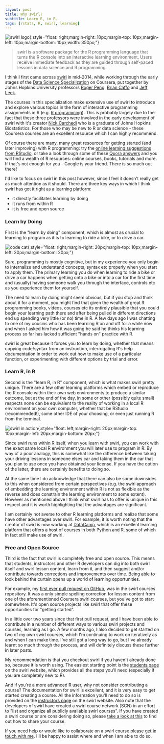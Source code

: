 ```yaml
---
layout: post
title: Why swirl?
subtitle: Learn R, in R.
tags: [rstats, R, swirl, learning]
---
```


![swirl logo](https://jonmcalder.github.io/img/small-imgs/swirl-logo.PNG "swirl logo"){:style="float: right;margin-right: 10px;margin-top: 10px;margin-left: 10px;margin-bottom: 10px;width: 350px;"}

> swirl is a software package for the R programming language that turns the R 
> console into an interactive learning environment. Users receive immediate 
> feedback as they are guided through self-paced lessons in data science and R 
> programming.

I think I first came across [swirl](http://swirlstats.com) in mid-2014, while 
working through the early stages of the 
[Data Science Specialization](https://www.coursera.org/specializations/jhu-data-science) 
on Coursera, put together by Johns Hopkins University professors 
[Roger Peng](https://twitter.com/rdpeng), [Brian Caffo](https://twitter.com/bcaffo) 
and [Jeff Leek](https://twitter.com/jtleek).

The courses in this specialization make extensive use of swirl to introduce 
and explore various topics in the form of interactive programming 
assignments in R (e.g. [R programming](http://swirlstats.com/scn/rprog.html)). 
This is probably largely due to the fact that these three professors were 
involved in the early development of swirl with it's creator 
[Nick Carchedi](http://nickcarchedi.com/) who is a graduate of Johns Hopkins 
Biostatistics. For those who may be new to R or data science - these Coursera 
courses are an excellent resource which I can highly recommend.

Of course there are many, many great resources for getting started (and later 
improving) with R programming: try the [online learning suggestions from RStudio](https://www.rstudio.com/online-learning/), or take a look through some 
of these [Quora answers](https://www.quora.com/What-are-some-good-resources-for-learning-R-1) 
and you will find a wealth of R resources: online courses, books, tutorials and 
more. If that's not enough for you - Google is your friend. There is so much out 
there!

I'd like to focus on swirl in this post however, since I feel it doesn't really 
get as much attention as it should. There are three key ways in which I think 
swirl has got it right as a learning platform:

- it directly facilitates learning by doing
- it runs from within R
- it is free and open source

### Learn by Doing

First is the "learn by doing" component, which is almost as crucial to 
learning to program as it is to learning to ride a bike, or to drive a car.

![code cat](https://jonmcalder.github.io/img/small-imgs/code-cat.jpg "code cat"){:style="float: right;margin-right: 20px;margin-top: 10px;margin-left: 20px;margin-bottom: 20px;"}

Sure, programming is mostly cognitive, but in my experience you only begin to 
internalize and understand concepts, syntax etc properly when you start to apply 
them. The primary learning you do when learning to ride a bike or drive a car 
happens when getting onto a bike or into a car for the first time and (usually) 
having someone walk you through the interface, controls etc as you experience 
them for yourself. 

The need to learn by doing might seem obvious, but if you stop and think about 
it for a moment, you might find that given the wealth of great R programming 
books, videos, courses etc its entirely plausible that you could begin your 
learning path there and after being pulled in different directions end up 
spending very little (or no) time in R. A few days ago I was chatting to one of 
my cousins who has been learning R on and off for a while now and when I asked 
him how it was going he said he thinks his learning process so far has lacked 
sufficient "hands on" practice with R. 

swirl is great because it forces you to learn by doing, whether that means 
copying code/syntax from an instruction, interrogating R's help documentation in 
order to work out how to make use of a particular function, or experimenting 
with different options by trial and error.

### Learn R, in R
 
Second is the "learn R, in R" component, which is what makes swirl pretty 
unique. There are a few other learning platforms which embed or reproduce the R 
console within their own web environments to produce a similar outcome, but at 
the end of the day, in some or other (possibly quite small) respects none can be 
equivalent to the reality of working in a local R environment on your own 
computer, whether that be RStudio (recommended!), some other IDE of your 
choosing, or even just running R from the terminal.

![swirl in action](https://jonmcalder.github.io/img/small-imgs/swirl-example.PNG "swirl in action"){:style="float: left;margin-right: 20px;margin-top: 10px;margin-left: 20px;margin-bottom: 20px;"}

Since swirl runs within R itself, when you learn with swirl, you can work with 
the exact same local R environment you will later use to program in R. By way of 
a poor analogy, this is somewhat like the difference between taking your driving 
lessons in someone elses car and taking them in the car that you plan to 
use once you have obtained your license. If you have the option of the latter,
there are certainly benefits to doing so.

At the same time I do acknowledge that there can also be some downsides to this 
when considered from certain perspectives (e.g. the swirl approach of embedding 
the learning environment within R is not as flexible as the reverse and does 
constrain the learning environment to some extent). However as mentioned above 
I think what swirl has to offer is unique in this respect and it is worth 
highlighting that the advantages are significant.

I am certainly not averse to other R learning platforms and realize that some 
have other advantages over swirl. For example, it is worth noting that the 
creator of swirl is now working at [DataCamp](https://www.datacamp.com/), which 
is an excellent learning platform that offers a host of courses in both Python 
and R, some of which in fact still make use of swirl.

### Free and Open Source

Third is the fact that swirl is completely free and open source. This means 
that students, instructors and other R developers can dig into both swirl 
itself and swirl lesson content, learn from it, and then suggest and/or 
contribute towards corrections and improvements over time. Being able to look 
behind the curtain opens up a world of learning opportunities.

For example, my [first ever pull request on GitHub](https://github.com/swirldev/swirl_courses/pull/75), 
was in the swirl courses repository. It was a only simple spelling correction 
for lesson content from one of the aforementioned Coursera swirl courses, but 
you've got to start somewhere. It's open source projects like swirl that 
offer these opportunities for "getting started". 

In a little over two years since that first pull request, and I have been able 
to contribute in a number of different ways to various swirl projects and 
courses, learning as I go. A few months ago, I also decided to get started on 
two of my own swirl courses, which I'm continuing to work on iteratively as and 
when I can make time. I've still got a long way to go, but I've already learnt 
so much through the process, and will definitely discuss these further in later 
posts.

My recommendation is that you checkout swirl if you haven't already done so, 
because it is worth using. The easiest starting point is the 
[students page](http://swirlstats.com/students.html) on the swirl website, which 
provides all the steps you'll need (especially if you are completely new to R). 

And if you're a more advanced R user, why not consider contributing a course? 
The documentation for swirl is excellent, and it is very easy to get started 
creating a course. All the information you'll need to do so is provided on the 
[instructors page](http://swirlstats.com/instructors.html) on the swirl website. 
Also note that the developers of swirl have created a swirl course network 
(SCN) in an effort to "list and organize all publicly available swirl courses". 
If you have created a swirl course or are considering doing so, please 
[take a look at this](http://swirlstats.com/swirlify/sharing.html#sharing_your_course_on_the_swirl_course_network) to find out how to share your course.

If you need help or would like to collaborate on a swirl course please [get in 
touch with me](https://jonmcalder.github.io/contact/). I'll be happy to assist 
where and when I am able to do so.